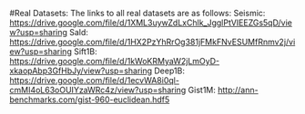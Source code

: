 #Real Datasets: 
The links to all real datasets are as follows:
Seismic: https://drive.google.com/file/d/1XML3uywZdLxChlk_JgglPtVIEEZGs5qD/view?usp=sharing
Sald: https://drive.google.com/file/d/1HX2PzYhRrOg381jFMkFNvESUMfRnmv2j/view?usp=sharing
Sift1B: https://drive.google.com/file/d/1kWoKRMyaW2jLmOyD-xkaopAbp3GfHbJy/view?usp=sharing
Deep1B: https://drive.google.com/file/d/1ecvWA8i0ql-cmMI4oL63oOUIYzaWRc4z/view?usp=sharing
Gist1M: http://ann-benchmarks.com/gist-960-euclidean.hdf5